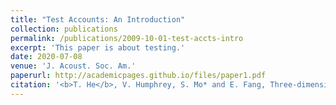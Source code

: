 ```yaml
---
title: "Test Accounts: An Introduction"
collection: publications
permalink: /publications/2009-10-01-test-accts-intro
excerpt: 'This paper is about testing.'
date: 2020-07-08
venue: 'J. Acoust. Soc. Am.'
paperurl: http://academicpages.github.io/files/paper1.pdf
citation: '<b>T. He</b>, V. Humphrey, S. Mo* and E. Fang, Three-dimensional sound scattering from transversely symmetric surface waves in deep and shallow water using the equivalent source method, <i>J. Acoust. Soc. Am.</i>, 148, 73 (2020)'
---
```

